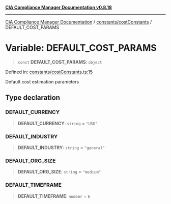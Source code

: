 [**CIA Compliance Manager Documentation v0.8.18**](../../../README.md)

***

[CIA Compliance Manager Documentation](../../../modules.md) / [constants/costConstants](../README.md) / DEFAULT\_COST\_PARAMS

# Variable: DEFAULT\_COST\_PARAMS

> `const` **DEFAULT\_COST\_PARAMS**: `object`

Defined in: [constants/costConstants.ts:15](https://github.com/Hack23/cia-compliance-manager/blob/509f2f6138f4e24aa7fe1ae9432ec1ccefbe5f32/src/constants/costConstants.ts#L15)

Default cost estimation parameters

## Type declaration

### DEFAULT\_CURRENCY

> **DEFAULT\_CURRENCY**: `string` = `"USD"`

### DEFAULT\_INDUSTRY

> **DEFAULT\_INDUSTRY**: `string` = `"general"`

### DEFAULT\_ORG\_SIZE

> **DEFAULT\_ORG\_SIZE**: `string` = `"medium"`

### DEFAULT\_TIMEFRAME

> **DEFAULT\_TIMEFRAME**: `number` = `6`
